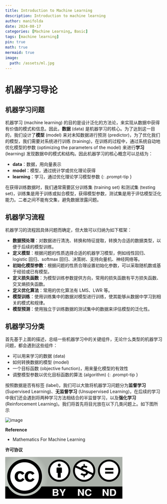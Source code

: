 ```yaml
---
title: Introduction to Machine Learning
description: Introduction to machine learning
author: manifolda
date: 2024-08-17 
categories: [Machine Learning, Basic]
tags: [machine learning]
pin: true
math: true
mermaid: true
image:
  path: /assets/ml.jpg
---
```


# 机器学习导论

## 机器学习问题

机器学习 (machine learning) 的目的是设计泛化的方法论，来实现从数据中获得有价值的模式和信息。因此，**数据** (data) 是机器学习的核心。为了达到这一目的，我们设计了**模型** (model) 来对未知数据进行预测 (predictor)，为了优化我们的模型，我们需要对系统进行训练 (training)，在训练的过程中，通过系统自动地优化模型的参数 (optimizing the parameters of the model) 来进行**学习** (learning) 发现数据中的模式和结构。因此机器学习的核心概念可以总结为：

>
- **data**：数据，用向量表示
- **model**：模型，通过统计学或优化理论获得
- **learning**：学习，通过优化理论学习模型参数 
{: .prompt-tip }

在获得训练数据时，我们通常需要区分训练集 (training set) 和测试集 (testing set)，训练集是用于训练或拟合模型，获得模型参数，测试集是用于评估模型泛化能力。二者之间不能有交集，避免数据泄露问题。

## 机器学习流程

机器学习的流程因具体问题而确定，但大致可以归纳为如下框架：

- **数据预处理**：对数据进行清洗、转换和特征提取，转换为合适的数据类型，以便于后续的模型训练。
- **定义模型**：根据问题的性质选择合适的机器学习模型，例如线性回归、logistic 回归、softmax 回归、决策树、支持向量机、神经网络等。
- **初始化模型参数**：根据问题的性质合理设置初始化参数，可以采取随机数或基于经验或已有模型。
- **定义损失函数**：为模型训练参数提供方向，常用的损失函数有平方损失函数、交叉熵损失函数。
- **定义优化算法**：常用的优化算法有 LMS、LWR 等。
- **模型训练**：使用训练集中的数据对模型进行训练，使其能够从数据中学习到相关的模式和规律。
- **模型预测**：使用独立于训练数据的测试集中的数据来评估模型的泛化性。

## 机器学习分类

首先基于上面的描述，总结一些机器学习中的关键组件，无论什么类型的机器学习问题，都会遇到这些组件：

>
- 可以用来学习的数据 (data)
- 如何转换数据的模型 (model)
- 一个目标函数 (objective function)，用来量化模型的有效性
- 调整模型参数以优化目标函数的算法 (algorithm) 
{: .prompt-tip }

按照数据是否有标签 (label)，我们可以大致将机器学习问题分为**监督学习** (Supervised Learning)、**无监督学习** (Unsupervised Learning)，在后续的学习中我们还会遇到将两种学习方法相结合的半监督学习，以及**强化学习** (Reinforcement Learning)。我们将首先将目光放在以下几类问题上。如下图所示

![image](https://github.com/user-attachments/assets/9aa5eaa5-3f68-43a7-9648-a506cc9d5c4e)


**Reference**
* Mathematics For Machine Learning

**许可协议**


![alt text](../assets/ccbyncnd.png)

